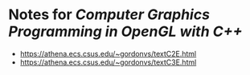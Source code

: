 # Notes for *Computer Graphics Programming in OpenGL with C++*

* https://athena.ecs.csus.edu/~gordonvs/textC2E.html
* https://athena.ecs.csus.edu/~gordonvs/textC3E.html